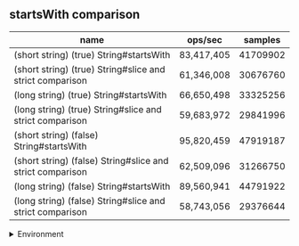 ## startsWith comparison

|name|ops/sec|samples|
|-|-|-|
|(short string) (true) String#startsWith|83,417,405|41709902|
|(short string) (true) String#slice and strict comparison|61,346,008|30676760|
|(long string) (true) String#startsWith|66,650,498|33325256|
|(long string) (true) String#slice and strict comparison|59,683,972|29841996|
|(short string) (false) String#startsWith|95,820,459|47919187|
|(short string) (false) String#slice and strict comparison|62,509,096|31266750|
|(long string) (false) String#startsWith|89,560,941|44791922|
|(long string) (false) String#slice and strict comparison|58,743,056|29376644|


<details>
<summary>Environment</summary>

* __Machine:__ linux x64 | 4 vCPUs | 7.6GB Mem
* __Run:__ Fri Oct 17 2025 17:23:11 GMT+0000 (Coordinated Universal Time)
* __Node:__ `v20.0.0`
</details>

<!--
{"environment":{"platform":"linux","arch":"x64","cpus":4,"totalMemory":7.59783935546875},"benchmarks":[{"name":"(short string) (true) String#startsWith","samples":41709902,"opsSec":83417405.91641471},{"name":"(short string) (true) String#slice and strict comparison","samples":30676760,"opsSec":61346008.67200619},{"name":"(long string) (true) String#startsWith","samples":33325256,"opsSec":66650498.26999736},{"name":"(long string) (true) String#slice and strict comparison","samples":29841996,"opsSec":59683972.54302494},{"name":"(short string) (false) String#startsWith","samples":47919187,"opsSec":95820459.02369909},{"name":"(short string) (false) String#slice and strict comparison","samples":31266750,"opsSec":62509096.0738382},{"name":"(long string) (false) String#startsWith","samples":44791922,"opsSec":89560941.65512183},{"name":"(long string) (false) String#slice and strict comparison","samples":29376644,"opsSec":58743056.25194815}]}-->
